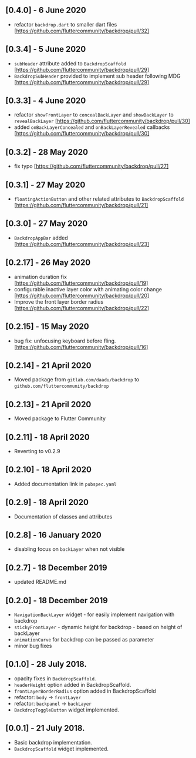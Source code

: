 ## [0.4.0] - 6 June 2020

* refactor `backdrop.dart` to smaller dart files [https://github.com/fluttercommunity/backdrop/pull/32]

## [0.3.4] - 5 June 2020

* `subHeader` attribute added to `BackdropScaffold` [https://github.com/fluttercommunity/backdrop/pull/29]
* `BackdropSubHeader` provided to implement sub header following MDG [https://github.com/fluttercommunity/backdrop/pull/29]

## [0.3.3] - 4 June 2020

* refactor `showFrontLayer` to `concealBackLayer` and `showBackLayer` to `revealBackLayer` [https://github.com/fluttercommunity/backdrop/pull/30]
* added `onBackLayerConcealed` and `onBackLayerRevealed` callbacks [https://github.com/fluttercommunity/backdrop/pull/30]
 
## [0.3.2] - 28 May 2020

* fix typo [https://github.com/fluttercommunity/backdrop/pull/27]

## [0.3.1] - 27 May 2020

* `floatingActionButton` and other related attributes to `BackdropScaffold` [https://github.com/fluttercommunity/backdrop/pull/21]

## [0.3.0] - 27 May 2020

* `BackdropAppBar` added [https://github.com/fluttercommunity/backdrop/pull/23]

## [0.2.17] - 26 May 2020

* animation duration fix [https://github.com/fluttercommunity/backdrop/pull/19]
* configurable inactive layer color with animating color change [https://github.com/fluttercommunity/backdrop/pull/20]
* Improve the front layer border radius [https://github.com/fluttercommunity/backdrop/pull/22]

## [0.2.15] - 15 May 2020

* bug fix: unfocusing keyboard before fling. [https://github.com/fluttercommunity/backdrop/pull/16]
 
## [0.2.14] - 21 April 2020

* Moved package from `gitlab.com/daadu/backdrop` to `github.com/fluttercommunity/backdrop`

## [0.2.13] - 21 April 2020

* Moved package to Flutter Community

## [0.2.11] - 18 April 2020

* Reverting to v0.2.9

## [0.2.10] - 18 April 2020

* Added documentation link in `pubspec.yaml`

## [0.2.9] - 18 April 2020

* Documentation of classes and attributes

## [0.2.8] - 16 January 2020

* disabling focus on `backLayer` when not visible

## [0.2.7] - 18 December 2019

* updated README.md

## [0.2.0] - 18 December 2019

* `NavigationBackLayer` widget - for easily implement navigation with backdrop
* `stickyFrontLayer` - dynamic height for backdrop - based on height of backLayer
* `animationCurve` for backdrop can be passed as parameter
* minor bug fixes

## [0.1.0] - 28 July 2018.

* opacity fixes in `BackdropScaffold`.
* `headerHeight` option added in BackdropScaffold.
* `frontLayerBorderRadius` option added in BackdropScaffold
* refactor: `body` -> `frontLayer`
* refactor: `backpanel` -> `backLayer`
* `BackdropToggleButton` widget implemented.

## [0.0.1] - 21 July 2018.

* Basic backdrop implementation.
* `BackdropScaffold` widget implemented.
